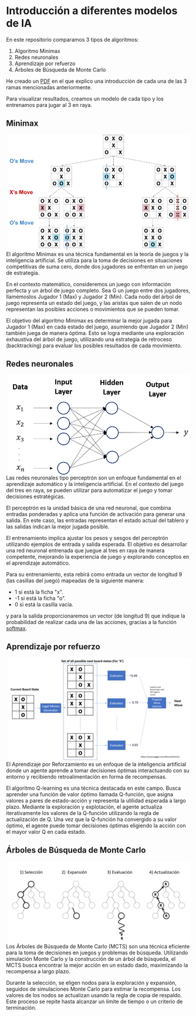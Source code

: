 # Introducción a diferentes modelos de IA

En este repositorio comparamos 3 tipos de algoritmos: 

 1) Algoritmo Minimax
 2) Redes neuronales
 3) Aprendizaje por refuerzo
 4) Árboles de Búsqueda de Monte Carlo 

He creado un [PDF]() en el que explico una introducción de cada una de las 3 ramas mencionadas anteriormente.

Para visualizar resultados, creamos un modelo de cada tipo y los entrenamos para jugar al 3 en raya. 

## Minimax

<img src="images/minimax.png" width="500" align="right"/>

El algoritmo Minimax es una técnica fundamental en la teoría de juegos y la inteligencia artificial. Se utiliza para la toma de decisiones en situaciones competitivas de suma cero, donde dos jugadores se enfrentan en un juego de estrategia.

En el contexto matemático, consideremos un juego con información perfecta y un árbol de juego completo. Sea G un juego entre dos jugadores, llamémoslos Jugador 1 (Max) y Jugador 2 (Min). Cada nodo del árbol de juego representa un estado del juego, y las aristas que salen de un nodo representan las posibles acciones o movimientos que se pueden tomar.

El objetivo del algoritmo Minimax es determinar la mejor jugada para Jugador 1 (Max) en cada estado del juego, asumiendo que Jugador 2 (Min) también juega de manera óptima. Esto se logra mediante una exploración exhaustiva del árbol de juego, utilizando una estrategia de retroceso (backtracking) para evaluar los posibles resultados de cada movimiento.

## Redes neuronales

<img src="images/ann.png" width="500" align="right" />

Las redes neuronales tipo perceptrón son un enfoque fundamental en el aprendizaje automático y la inteligencia artificial. En el contexto del juego del tres en raya, se pueden utilizar para automatizar el juego y tomar decisiones estratégicas.

El perceptrón es la unidad básica de una red neuronal, que combina entradas ponderadas y aplica una función de activación para generar una salida. En este caso, las entradas representan el estado actual del tablero y las salidas indican la mejor jugada posible.

El entrenamiento implica ajustar los pesos y sesgos del perceptrón utilizando ejemplos de entrada y salida esperada. El objetivo es desarrollar una red neuronal entrenada que juegue al tres en raya de manera competente, mejorando la experiencia de juego y explorando conceptos en el aprendizaje automático.

Para su entrenamiento, esta rebirá como entrada un vector de longitud 9 (las casillas del juego) mapeadas de la siguiente manera:

 - 1 si está la ficha "x".
 - -1 si está la ficha "o".
 - 0 si está la casilla vacía.

y para la salida proporcionaremos un vector (de longitud 9) que indique la probabilidad de realizar cada una de las acciones, gracias a la función [softmax](https://es.wikipedia.org/wiki/Funci%C3%B3n_SoftMax).

## Aprendizaje por refuerzo

<img src="images/rl.png" width="500" align="right" />

El Aprendizaje por Reforzamiento es un enfoque de la inteligencia artificial donde un agente aprende a tomar decisiones óptimas interactuando con su entorno y recibiendo retroalimentación en forma de recompensas. 

El algoritmo Q-learning es una técnica destacada en este campo. Busca aprender una función de valor óptimo llamada Q-función, que asigna valores a pares de estado-acción y representa la utilidad esperada a largo plazo. Mediante la exploración y explotación, el agente actualiza iterativamente los valores de la Q-función utilizando la regla de actualización de Q. Una vez que la Q-función ha convergido a su valor óptimo, el agente puede tomar decisiones óptimas eligiendo la acción con el mayor valor Q en cada estado.

## Árboles de Búsqueda de Monte Carlo 

<img src="images/mcts_fases.png" width="500" align="right" />

Los Árboles de Búsqueda de Monte Carlo (MCTS) son una técnica eficiente para la toma de decisiones en juegos y problemas de búsqueda. Utilizando simulación Monte Carlo y la construcción de un árbol de búsqueda, el MCTS busca encontrar la mejor acción en un estado dado, maximizando la recompensa a largo plazo. 

Durante la selección, se eligen nodos para la exploración y expansión, seguidos de simulaciones Monte Carlo para estimar la recompensa. Los valores de los nodos se actualizan usando la regla de copia de respaldo. Este proceso se repite hasta alcanzar un límite de tiempo o un criterio de terminación. 




